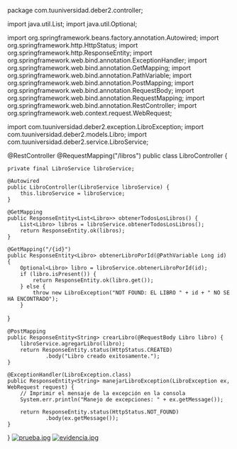package com.tuuniversidad.deber2.controller;

import java.util.List;
import java.util.Optional;

import org.springframework.beans.factory.annotation.Autowired;
import org.springframework.http.HttpStatus;
import org.springframework.http.ResponseEntity;
import org.springframework.web.bind.annotation.ExceptionHandler;
import org.springframework.web.bind.annotation.GetMapping;
import org.springframework.web.bind.annotation.PathVariable;
import org.springframework.web.bind.annotation.PostMapping;
import org.springframework.web.bind.annotation.RequestBody;
import org.springframework.web.bind.annotation.RequestMapping;
import org.springframework.web.bind.annotation.RestController;
import org.springframework.web.context.request.WebRequest;

import com.tuuniversidad.deber2.exception.LibroException;
import com.tuuniversidad.deber2.models.Libro;
import com.tuuniversidad.deber2.service.LibroService;

@RestController
@RequestMapping("/libros")
public class LibroController {

    private final LibroService libroService;

    @Autowired
    public LibroController(LibroService libroService) {
        this.libroService = libroService;
    }

    @GetMapping
    public ResponseEntity<List<Libro>> obtenerTodosLosLibros() {
        List<Libro> libros = libroService.obtenerTodosLosLibros();
        return ResponseEntity.ok(libros);
    }

    @GetMapping("/{id}")
    public ResponseEntity<Libro> obtenerLibroPorId(@PathVariable Long id) {
        Optional<Libro> libro = libroService.obtenerLibroPorId(id);
        if (libro.isPresent()) {
            return ResponseEntity.ok(libro.get());
        } else {
            throw new LibroException("NOT FOUND: EL LIBRO " + id + " NO SE HA ENCONTRADO");
        }
}
    
    @PostMapping
    public ResponseEntity<String> crearLibro(@RequestBody Libro libro) {
        libroService.agregarLibro(libro);
        return ResponseEntity.status(HttpStatus.CREATED)
                .body("Libro creado exitosamente.");
    }

    @ExceptionHandler(LibroException.class)
    public ResponseEntity<String> manejarLibroException(LibroException ex, WebRequest request) {
        // Imprimir el mensaje de la excepción en la consola
        System.err.println("Manejo de excepciones: " + ex.getMessage());
        
        return ResponseEntity.status(HttpStatus.NOT_FOUND)
                .body(ex.getMessage());
    }
}
[![prueba.jpg](https://i.postimg.cc/wB4R7Jn0/prueba.jpg)](https://postimg.cc/XZFYPZjC)
[![evidencia.jpg](https://i.postimg.cc/JhS7fQfV/evidencia.jpg)](https://postimg.cc/nsYt7qV0)
